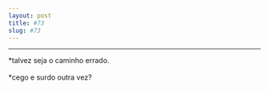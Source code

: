 ```yaml
---
layout: post
title: #73
slug: #73
---
```

---
<p class="description" style="text-align: justify;">
*talvez seja o caminho errado.
  <br>
  <br>
*cego e surdo outra vez?
